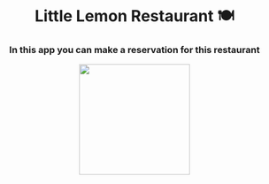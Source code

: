 <h1 align="center">Little Lemon Restaurant 🍽️</h1>
<h3 align="center">In this app you can make a reservation for this restaurant</h3>

<p align="center">
  <img src="" width="200" />
  </p>
